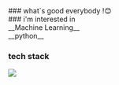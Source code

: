 

<div align=center> </div> ### what`s good everybody !😊

<div align=center> </div> ### i'm interested in

<div align=center> </div> __Machine Learning__

<div align=center> </div> __python__




### tech stack

<img src="https://img.shields.io/badge/Python-orange?style=plastic&logo=Python&logoColor=#3776AB"/>

